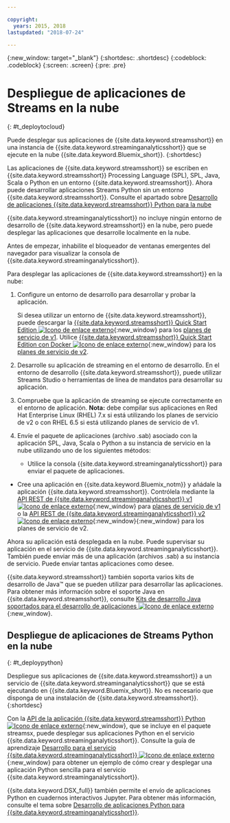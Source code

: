 ```yaml
---

copyright:
  years: 2015, 2018
lastupdated: "2018-07-24"

---
```


<!-- Attribute definitions -->
{:new_window: target="_blank"}
{:shortdesc: .shortdesc}
{:codeblock: .codeblock}
{:screen: .screen}
{:pre: .pre}

# Despliegue de aplicaciones de Streams en la nube
{: #t_deploytocloud}

Puede desplegar sus aplicaciones de {{site.data.keyword.streamsshort}} en una instancia de {{site.data.keyword.streaminganalyticsshort}} que se ejecute en la nube {{site.data.keyword.Bluemix_short}}.
{:shortdesc}

Las aplicaciones de {{site.data.keyword.streamsshort}} se escriben en {{site.data.keyword.streamsshort}} Processing Language (SPL), SPL, Java, Scala o Python en un entorno {{site.data.keyword.streamsshort}}. Ahora puede desarrollar aplicaciones Streams Python sin un entorno {{site.data.keyword.streamsshort}}. Consulte el apartado sobre [Desarrollo de aplicaciones {{site.data.keyword.streamsshort}} Python para la nube](docs/services/StreamingAnalytics/t_deploytocloud.html#t_deploypython)


{{site.data.keyword.streaminganalyticsshort}} no incluye ningún entorno de desarrollo de {{site.data.keyword.streamsshort}} en la nube, pero puede desplegar las aplicaciones que desarrolle localmente en la nube.

Antes de empezar, inhabilite el bloqueador de ventanas emergentes del navegador para visualizar la consola de {{site.data.keyword.streaminganalyticsshort}}.

Para desplegar las aplicaciones de {{site.data.keyword.streamsshort}} en la nube:

1. Configure un entorno de desarrollo para desarrollar y probar la aplicación.

	Si desea utilizar un entorno de {{site.data.keyword.streamsshort}}, puede descargar la [{{site.data.keyword.streamsshort}} Quick Start Edition ![Icono de enlace externo](../../icons/launch-glyph.svg "Icono de enlace externo")](http://ibmstreams.github.io/streamsx.documentation/docs/4.2/qse-intro/){:new_window} para los [planes de servicio de v1](/docs/services/StreamingAnalytics/service_plans.html). Utilice [{{site.data.keyword.streamsshort}} Quick Start Edition con Docker ![Icono de enlace externo](../../icons/launch-glyph.svg "Icono de enlace externo")](https://www.ibm.com/marketing/iwm/iwm/web/preLogin.do?source=swg-ibmistvi){:new_window} para los [planes de servicio de v2](/docs/services/StreamingAnalytics/service_plans.html).

2. Desarrolle su aplicación de streaming en el entorno de desarrollo. En el entorno de desarrollo {{site.data.keyword.streamsshort}}, puede utilizar Streams Studio o herramientas de línea de mandatos para desarrollar su aplicación.

3. Compruebe que la aplicación de streaming se ejecute correctamente en el entorno de aplicación.
**Nota:** debe compilar sus aplicaciones en Red Hat Enterprise Linux (RHEL) 7.x si está utilizando los planes de servicio de v2 o con RHEL 6.5 si está utilizando planes de servicio de v1.

4. Envíe el paquete de aplicaciones (archivo .sab) asociado con la aplicación SPL, Java, Scala o Python a su instancia de servicio en la nube utilizando uno de los siguientes métodos:
	* Utilice la consola {{site.data.keyword.streaminganalyticsshort}} para enviar el paquete de aplicaciones.

  * Cree una aplicación en {{site.data.keyword.Bluemix_notm}} y añádale la aplicación {{site.data.keyword.streamsshort}}. Contrólela mediante la [API REST de {{site.data.keyword.streaminganalyticsshort}} v1 ![Icono de enlace externo](../../icons/launch-glyph.svg "Icono de enlace externo")](https://console.bluemix.net/apidocs/streaming-analytics-v1){:new_window} para [planes de servicio de v1](/docs/services/StreamingAnalytics/service_plans.html) o la [API REST de {{site.data.keyword.streaminganalyticsshort}} v2 ![Icono de enlace externo](../../icons/launch-glyph.svg "Icono de enlace externo")](https://console.bluemix.net/apidocs/streaming-analytics-v2){:new_window}{:new_window} para los planes de servicio de v2.

Ahora su aplicación está desplegada en la nube. Puede supervisar su aplicación en el servicio de {{site.data.keyword.streaminganalyticsshort}}. También puede enviar más de una aplicación (archivos .sab) a su instancia de servicio. Puede enviar tantas aplicaciones como desee.

{{site.data.keyword.streamsshort}} también soporta varios kits de desarrollo de Java™ que se pueden utilizar para desarrollar las aplicaciones. Para obtener más información sobre el soporte Java en {{site.data.keyword.streamsshort}}, consulte [Kits de desarrollo Java soportados para el desarrollo de aplicaciones ![Icono de enlace externo](../../icons/launch-glyph.svg "Icono de enlace externo")](https://www.ibm.com/support/knowledgecenter/en/SSCRJU_4.2.1/com.ibm.streams.install.doc/doc/ibminfospherestreams-install-prerequisites-java-supported-sdks.html){:new_window}.

## Despliegue de aplicaciones de Streams Python en la nube
{: #t_deploypython}

Despliegue sus aplicaciones de {{site.data.keyword.streamsshort}} a un servicio de {{site.data.keyword.streaminganalyticsshort}} que se está ejecutando en {{site.data.keyword.Bluemix_short}}. No es necesario que disponga de una instalación de {{site.data.keyword.streamsshort}}.
{:shortdesc}

Con la [API de la aplicación {{site.data.keyword.streamsshort}} Python ![Icono de enlace externo](../../icons/launch-glyph.svg "Icono de enlace externo")](http://ibmstreams.github.io/streamsx.documentation/docs/python/python-appapi-devguide/#50-api-features){:new_window}, que se incluye en el paquete streamsx, puede desplegar sus aplicaciones Python en el servicio {{site.data.keyword.streaminganalyticsshort}}. Consulte la guía de aprendizaje [Desarrollo para el servicio {{site.data.keyword.streaminganalyticsshort}} ![Icono de enlace externo](../../icons/launch-glyph.svg "Icono de enlace externo")](http://ibmstreams.github.io/streamsx.documentation/docs/python/1.6/python-appapi-devguide-2a/index.html){:new_window} para obtener un ejemplo de cómo crear y desplegar una aplicación Python sencilla para el servicio {{site.data.keyword.streaminganalyticsshort}}.

{{site.data.keyword.DSX_full}} también permite el envío de aplicaciones Python en cuadernos interactivos Jupyter. Para obtener más información, consulte el tema sobre [Desarrollo de aplicaciones Python para {{site.data.keyword.streaminganalyticsshort}}](/docs/services/StreamingAnalytics/t_develop_apps_python.html).

